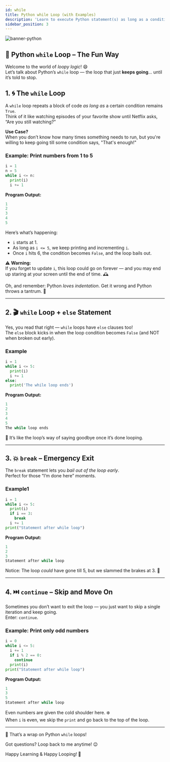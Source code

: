 ```yaml
---
id: while
title: Python while Loop (with Examples)
description: 'Learn to execute Python statement(s) as long as a condition is True with the help of python while loop.'
sidebar_position: 3
---
```

![banner-python](@site/static/img/kits/python/banner-python.png)

## 🐍 Python `while` Loop – The Fun Way

Welcome to the world of *loopy logic*! 😄  
Let’s talk about Python’s `while` loop — the loop that just **keeps going**... until it’s told to stop.

## 1. 🌀 The `while` Loop

A `while` loop repeats a block of code *as long as* a certain condition remains `True`.  
Think of it like watching episodes of your favorite show until Netflix asks, “Are you still watching?”

**Use Case?**  
When you don’t know how many times something needs to run, but you're willing to keep going till some condition says, "That's enough!"

### Example: Print numbers from 1 to 5

```python
i = 1
n = 5
while i <= n:
  print(i)
  i += 1
```

**Program Output:**

```py
1
2
3
4
5
```

Here’s what’s happening:

- `i` starts at 1.
- As long as `i <= 5`, we keep printing and incrementing `i`.
- Once `i` hits 6, the condition becomes `False`, and the loop bails out.

⚠️ **Warning:**  
If you forget to update `i`, this loop could go on forever — and you may end up staring at your screen until the end of time. 🕰️

Oh, and remember: Python *loves indentation*. Get it wrong and Python throws a tantrum. 😤

---

## 2. 🎬 `while` Loop + `else` Statement

Yes, you read that right — `while` loops have `else` clauses too!  
The `else` block kicks in when the loop condition becomes `False` (and NOT when broken out early).

### Example

```python
i = 1
while i <= 5:
  print(i)
  i += 1
else:
  print('The while loop ends')
```

**Program Output:**

```py
1
2
3
4
5
The while loop ends
```

👋 It’s like the loop’s way of saying goodbye once it’s done looping.

---

## 3. 💥 `break` – Emergency Exit

The `break` statement lets you *bail out of the loop early*.  
Perfect for those “I’m done here” moments.

### Example1

```python
i = 1
while i <= 5:
  print(i)
  if i == 3:
    break
  i += 1
print("Statement after while loop")
```

**Program Output:**

```py
1
2
3
Statement after while loop
```

Notice: The loop *could* have gone till 5, but we slammed the brakes at 3. 🛑

---

## 4. ⏭️ `continue` – Skip and Move On

Sometimes you don’t want to exit the loop — you just want to skip a single iteration and keep going.  
Enter: `continue`.

### Example: Print only odd numbers

```python
i = 0
while i <= 5:
  i += 1
  if i % 2 == 0:
    continue
  print(i)
print("Statement after while loop")
```

**Program Output:**

```py
1
3
5
Statement after while loop
```

Even numbers are given the cold shoulder here. ❄️  
When `i` is even, we skip the `print` and go back to the top of the loop.

---

🎉 That’s a wrap on Python `while` loops!

Got questions? Loop back to me anytime! 😉

Happy Learning & Happy Looping! 🚀
